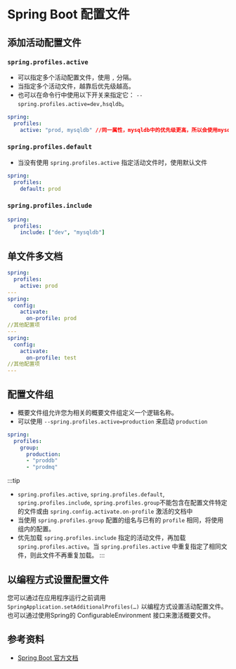 # Spring Boot 配置文件

## 添加活动配置文件

### `spring.profiles.active`
- 可以指定多个活动配置文件，使用 `,` 分隔。
- 当指定多个活动文件，越靠后优先级越高。
- 也可以在命令行中使用以下开关来指定它： `--spring.profiles.active=dev,hsqldb`。
```yml
spring: 
  profiles: 
    active: "prod, mysqldb" //同一属性，mysqldb中的优先级更高，所以会使用mysqldb中的值
```

### `spring.profiles.default`
- 当没有使用 `spring.profiles.active` 指定活动文件时，使用默认文件
```yml
spring: 
  profiles: 
    default: prod
```

### `spring.profiles.include`
```yml
spring: 
  profiles: 
    include: ["dev", "mysqldb"]
```

## 单文件多文档
```yml
spring:
  profiles: 
    active: prod
---
spring: 
  config:  
    activate: 
      on-profile: prod
//其他配置项
---
spring: 
  config:  
    activate: 
      on-profile: test
//其他配置项
---
```

## 配置文件组
- 概要文件组允许您为相关的概要文件组定义一个逻辑名称。
- 可以使用 `--spring.profiles.active=production` 来启动 `production`
```yml
spring:
  profiles:
    group:
      production:
      - "proddb"
      - "prodmq"
```
  
:::tip
- `spring.profiles.active`, `spring.profiles.default`, `spring.profiles.include`, `spring.profiles.group`不能包含在配置文件特定的文件或由 `spring.config.activate.on-profile` 激活的文档中
- 当使用 `spring.profiles.group` 配置的组名与已有的 `profile` 相同，将使用组内的配置。
- 优先加载 `spring.profiles.include` 指定的活动文件，再加载 `spring.profiles.active`。当 `spring.profiles.active` 中重复指定了相同文件，则此文件不再重复加载。
:::

## 以编程方式设置配置文件
您可以通过在应用程序运行之前调用 `SpringApplication.setAdditionalProfiles(…​)` 以编程方式设置活动配置文件。也可以通过使用Spring的 ConfigurableEnvironment 接口来激活概要文件。

## 参考资料
- [Spring Boot 官方文档](https://docs.spring.io/spring-boot/reference/features/profiles.html)